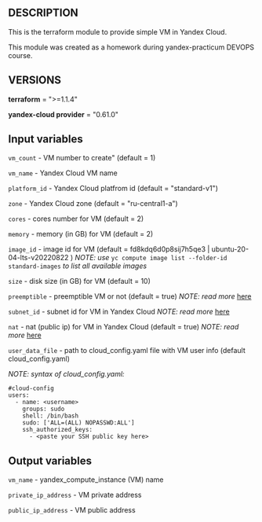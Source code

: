 ## **DESCRIPTION**

This is the terraform module to provide simple VM in Yandex Cloud.

This module was created as a homework during yandex-practicum DEVOPS course.

## **VERSIONS**
**terraform** = ">=1.1.4"

**yandex-cloud provider** = "0.61.0"

## **Input variables**

`vm_count` - VM number to create" (default = 1)

`vm_name` - Yandex Cloud VM name

`platform_id` - Yandex Cloud platfrom id (default     = "standard-v1")

`zone` - Yandex Cloud zone (default = "ru-central1-a")

`cores` - cores number for VM (default = 2)

`memory` - memory (in GB) for VM (default = 2)

`image_id` - image id for VM (default = fd8kdq6d0p8sij7h5qe3 | ubuntu-20-04-lts-v20220822 )
*NOTE: use* `yc compute image list --folder-id standard-images` *to list all available images*

`size` - disk size (in GB) for VM (default = 10)

`preemptible` - preemptible VM or not (default = true)
*NOTE: read more* [here]( https://cloud.yandex.ru/docs/compute/concepts/preemptible-vm )

`subnet_id` - subnet id for VM in Yandex Cloud
*NOTE: read more* [here]( https://cloud.yandex.ru/docs/vpc/concepts/ )

`nat` - nat (public ip) for VM in Yandex Cloud (default = true)
*NOTE: read more* [here]( https://cloud.yandex.ru/docs/vpc/concepts/ )

`user_data_file` - path to cloud_config.yaml file with VM user info (default cloud_config.yaml)

*NOTE: syntax of cloud_config.yaml:*
```
#cloud-config
users:
  - name: <username>
    groups: sudo
    shell: /bin/bash
    sudo: ['ALL=(ALL) NOPASSWD:ALL']
    ssh_authorized_keys:
      - <paste your SSH public key here>
```

## **Output variables**

`vm_name` - yandex_compute_instance (VM) name

`private_ip_address` - VM private address

`public_ip_address` - VM public address
